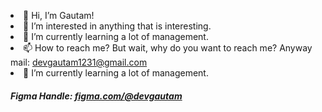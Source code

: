 
<html>
<body>

<p class="info">
<li>👋 Hi, I’m Gautam!</li>
<li>👀 I’m interested in anything that is interesting.</li>
<li>🌱 I’m currently learning a lot of management.</li>
<li>📫 How to reach me? But wait, why do you want to reach me?
Anyway mail: <a href="mailto:devgautam1231@gmail.com">devgautam1231@gmail.com</a>  </li>
<li>🌱 I’m currently learning a lot of management.</li>
</p>

<!--
<h3 class="head">My Skillset</h3>
<div class="container">

<div class="card">
<h4>Web Development</h4>
<li>React.js</li>
<li>Next.js</li>
<li>HTML,CSS,ES6</li>
</div>
<div class="card">
<h4>Web Scraping</h4>
<li>Scrapy</li>
<li>Selenium</li>
<li>bs4</li>
</div>
<div class="card">
<h4>Mobile Development</h4>
<li>Native with Kotlin/Java</li>
<li>React Native</li>
<li>Flutter</li>
</div>

</div>
-->
<h5 class="figma">Figma Handle: <a href="https://www.figma.com/@devgautam">figma.com/@devgautam</a></h5>
</body>
</html>
<!---
DevGautam2000/DevGautam2000 is a ✨ special ✨ repository because its `README.md` (this file) appears on your GitHub profile.
You can click the Preview link to take a look at your changes.
--->
